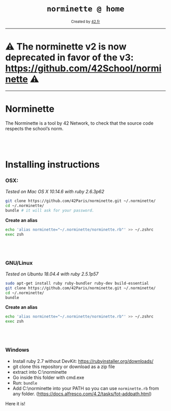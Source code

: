 <h1 align="center"><code>norminette @ home</code></h1>

<div align="center">
  <sub>Created by <a href="42.fr">42.fr</a></sub>
</div>

---

# ⚠️ The norminette v2 is now deprecated in favor of the v3: https://github.com/42School/norminette ⚠️

---

# Norminette

The Norminette is a tool by 42 Network, to check that the source code respects the school’s norm.

<br /><br >
# Installing instructions

### OSX:

*Tested on Mac OS X 10.14.6 with ruby 2.6.3p62*

```bash
git clone https://github.com/42Paris/norminette.git ~/.norminette/
cd ~/.norminette/
bundle # it will ask for your password.
```

**Create an alias**

```bash
echo 'alias norminette="~/.norminette/norminette.rb"' >> ~/.zshrc
exec zsh
```
<br /><br />
### GNU/Linux

*Tested on Ubuntu 18.04.4 with ruby 2.5.1p57*

```bash
sudo apt-get install ruby ruby-bundler ruby-dev build-essential
git clone https://github.com/42Paris/norminette.git ~/.norminette/
cd ~/.norminette/
bundle
```

**Create an alias**

```bash
echo 'alias norminette="~/.norminette/norminette.rb"' >> ~/.zshrc
exec zsh
```
<br /><br />
### Windows

- Install ruby 2.7 without DevKit: https://rubyinstaller.org/downloads/
- git clone this repository or download as a zip file
- extract into C:\norminette
- Go inside this folder with cmd.exe
- Run: `bundle`
- Add C:\norminette into your PATH so you can use `norminette.rb` from any folder. (https://docs.alfresco.com/4.2/tasks/fot-addpath.html)

Here it is!
